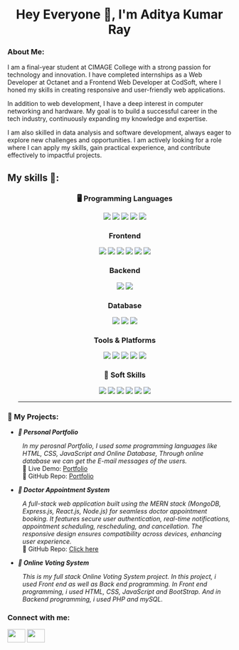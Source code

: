 <h1 align="center">Hey Everyone 👋, I'm Aditya Kumar Ray</h1>
<h3>About Me:</h3>
<p>
I am a final-year student at CIMAGE College with a strong passion for technology and innovation. I have completed internships as a Web Developer at Octanet and a Frontend Web Developer at CodSoft, where I honed my skills in creating responsive and user-friendly web applications.

In addition to web development, I have a deep interest in computer networking and hardware. My goal is to build a successful career in the tech industry, continuously expanding my knowledge and expertise.

I am also skilled in data analysis and software development, always eager to explore new challenges and opportunities. I am actively looking for a role where I can apply my skills, gain practical experience, and contribute effectively to impactful projects.
</p>


<h2>My skills 🚀:</h2> 
<ul>
<div align="center">
  <h3>🖥️ Programming Languages</h3>
  <img src="https://img.shields.io/badge/Java-%23ED8B00.svg?style=for-the-badge&logo=openjdk&logoColor=white" />
  <img src="https://img.shields.io/badge/C-%2300599C.svg?style=for-the-badge&logo=c&logoColor=white" />
  <img src="https://img.shields.io/badge/C++-%2300599C.svg?style=for-the-badge&logo=c%2B%2B&logoColor=white" />
  <img src="https://img.shields.io/badge/JavaScript-%23F7DF1E.svg?style=for-the-badge&logo=javascript&logoColor=black" />
  <img src="https://img.shields.io/badge/Python-%233776AB.svg?style=for-the-badge&logo=python&logoColor=white" />

  <br>
  
 ### Frontend  
  <img src="https://img.shields.io/badge/HTML5-%23E34F26.svg?style=for-the-badge&logo=html5&logoColor=white" />
  <img src="https://img.shields.io/badge/CSS3-%231572B6.svg?style=for-the-badge&logo=css3&logoColor=white" />
  <img src="https://img.shields.io/badge/JavaScript-%23F7DF1E.svg?style=for-the-badge&logo=javascript&logoColor=black" />
  <img src="https://img.shields.io/badge/React-%2361DAFB.svg?style=for-the-badge&logo=react&logoColor=black" />
  <img src="https://img.shields.io/badge/Bootstrap-%237952B3.svg?style=for-the-badge&logo=bootstrap&logoColor=white" />
  <img src="https://img.shields.io/badge/Tailwind_CSS-%2338B2AC.svg?style=for-the-badge&logo=tailwind-css&logoColor=white" />
  
  <br> 

  ### Backend  
  <img src="https://img.shields.io/badge/Node.js-%2343853D.svg?style=for-the-badge&logo=node.js&logoColor=white" />
  <img src="https://img.shields.io/badge/Express.js-%23000000.svg?style=for-the-badge&logo=express&logoColor=white" />
  
  <br>

 ### Database  
  <img src="https://img.shields.io/badge/MongoDB-%2347A248.svg?style=for-the-badge&logo=mongodb&logoColor=white" />
  <img src="https://img.shields.io/badge/MySQL-%234479A1.svg?style=for-the-badge&logo=mysql&logoColor=white" />
  <img src="https://img.shields.io/badge/SQL%20Server-%23CC2927.svg?style=for-the-badge&logo=microsoft-sql-server&logoColor=white" />

  <br>

  ### Tools & Platforms  
  <img src="https://img.shields.io/badge/Git-%23F05033.svg?style=for-the-badge&logo=git&logoColor=white" />
  <img src="https://img.shields.io/badge/GitHub-%23181717.svg?style=for-the-badge&logo=github&logoColor=white" />
  <img src="https://img.shields.io/badge/VS%20Code-%23007ACC.svg?style=for-the-badge&logo=visual-studio-code&logoColor=white" />
  <img src="https://img.shields.io/badge/Microsoft%20Excel-%23217346.svg?style=for-the-badge&logo=microsoft-excel&logoColor=white" />
  <img src="https://img.shields.io/badge/Power%20BI-%23F2C811.svg?style=for-the-badge&logo=power-bi&logoColor=black" />

  <h3>🌟 Soft Skills</h3>
  <img src="https://img.shields.io/badge/Communication-%2300A896.svg?style=for-the-badge&logo=google-meet&logoColor=white" />
  <img src="https://img.shields.io/badge/Teamwork-%23FF6B6B.svg?style=for-the-badge&logo=teams&logoColor=white" />
  <img src="https://img.shields.io/badge/Problem%20Solving-%23FFB400.svg?style=for-the-badge&logo=codeforces&logoColor=white" />
  <img src="https://img.shields.io/badge/Leadership-%23A29BFE.svg?style=for-the-badge&logo=leaderboard&logoColor=white" />
  <img src="https://img.shields.io/badge/Adaptability-%234CAF50.svg?style=for-the-badge&logo=ubuntu&logoColor=white" />
  <img src="https://img.shields.io/badge/Time%20Management-%23F0932B.svg?style=for-the-badge&logo=google-calendar&logoColor=white" />

</div>
<hr />
</ul>

<h3>📌 My Projects:</h3>
<ul>
  <li>
    <b><i> 🌟 Personal Portfolio</i></b>
  </li>
  <p style="margin-left: 10px"> 
    <i>
      In my perosnal Portfolio, I used some programming languages like HTML, CSS, JavaScript and Online Database, Through online database we can get the E-mail messages of the users.
    </i>
    <br>
    🔗 Live Demo: <a href="https://adityaray539.github.io/portfolio/" target="_blank">Portfolio</a>
    <br />
    📂 GitHub Repo: <a href="https://github.com/adityaray539/portfolio" target="_blank">Portfolio</a>
  </p>
  <li>
    <b><i> 🌟 Doctor Appointment System</i></b>
  <p style="margin-left: 10px">
    <i>
      A full-stack web application built using the MERN stack (MongoDB, Express.js, React.js, Node.js) for seamless doctor appointment booking. It features secure user authentication, real-time notifications, appointment scheduling, rescheduling, and cancellation. The responsive design ensures compatibility across devices, enhancing user experience.
    </i>
     <br>
    📂 GitHub Repo: <a href="https://github.com/adityaray539/Doctor-Appointment-System" target="_blank">Click here</a>
  </p>
  <li>
    <b><i> 🌟 Online Voting System</i></b>
  </li>
  <p style="margin-left: 10px">
    <i>
      This is my full stack Online Voting System project. In this project, i used Front end as well as Back end programming. In Front end programming, i used HTML, CSS, JavaScript and BootStrap. And in Backend programming, i used PHP and mySQL.
    </i>
  </p>
</ul>


<h3 align="left">Connect with me:</h3>
<p align="left">
<a href="https://www.linkedin.com/in/aditya-kumar-ray-60b783233/" target="blank"><img align="center" src="https://raw.githubusercontent.com/rahuldkjain/github-profile-readme-generator/master/src/images/icons/Social/linked-in-alt.svg" height="30" width="40" /></a>
<a href="https://www.instagram.com/aditya_ray_arya/" target="blank"><img align="center" src="https://raw.githubusercontent.com/rahuldkjain/github-profile-readme-generator/master/src/images/icons/Social/instagram.svg"  height="30" width="40" /></a>
  
</p>

